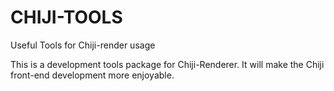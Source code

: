 CHIJI-TOOLS
===========

Useful Tools for Chiji-render usage

This is a development tools package for Chiji-Renderer. It will make the Chiji front-end development more enjoyable.
